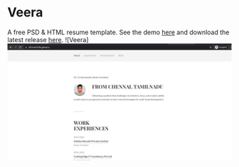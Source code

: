 # Veera
A free PSD & HTML resume template.
See the demo [here](https://2021mt93296.github.io/) and download the latest release [here](https://github.com/2021mt93296/2021mt93296.github.io.git).
![Veera]<img src="img/veera-profile.png" alt="Avatar">

 
